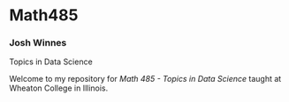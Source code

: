 # **Math485**
### Josh Winnes
Topics in Data Science

Welcome to my repository for *Math 485 - Topics in Data Science* taught at Wheaton College in Illinois.

